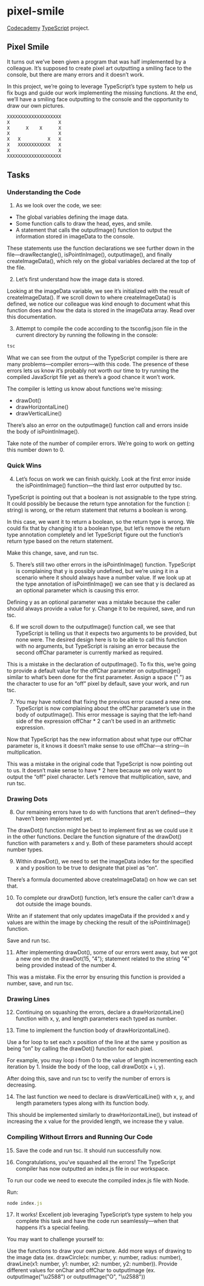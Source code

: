 # pixel-smile
[Codecademy](https://www.codecademy.com/learn) [TypeScript](https://www.typescriptlang.org/) project.

## Pixel Smile
It turns out we’ve been given a program that was half implemented by a colleague. It’s supposed to create pixel art outputting a smiling face to the console, but there are many errors and it doesn’t work.

In this project, we’re going to leverage TypeScript’s type system to help us fix bugs and guide our work implementing the missing functions. At the end, we’ll have a smiling face outputting to the console and the opportunity to draw our own pictures.
```js
XXXXXXXXXXXXXXXXXXXX
X                  X
X      X    X      X
X                  X
X   X          X   X
X   XXXXXXXXXXXX   X
X                  X
XXXXXXXXXXXXXXXXXXXX
```
## Tasks
### Understanding the Code
1. As we look over the code, we see:

- The global variables defining the image data.
- Some function calls to draw the head, eyes, and smile.
- A statement that calls the outputImage() function to output the information stored in imageData to the console.

These statements use the function declarations we see further down in the file—drawRectangle(), isPointInImage(), outputImage(), and finally createImageData(), which rely on the global variables declared at the top of the file.

2. Let’s first understand how the image data is stored.

Looking at the imageData variable, we see it’s initialized with the result of createImageData(). If we scroll down to where createImageData() is defined, we notice our colleague was kind enough to document what this function does and how the data is stored in the imageData array. Read over this documentation.

3. Attempt to compile the code according to the tsconfig.json file in the current directory by running the following in the console:
```js
tsc
```
What we can see from the output of the TypeScript compiler is there are many problems—compiler errors—with this code. The presence of these errors lets us know it’s probably not worth our time to try running the compiled JavaScript file yet as there’s a good chance it won’t work.

The compiler is letting us know about functions we’re missing:

- drawDot()
- drawHorizontalLine()
- drawVerticalLine()

There’s also an error on the outputImage() function call and errors inside the body of isPointInImage().

Take note of the number of compiler errors. We’re going to work on getting this number down to 0.

### Quick Wins
4. Let’s focus on work we can finish quickly. Look at the first error inside the isPointInImage() function—the third last error outputted by tsc.

TypeScript is pointing out that a boolean is not assignable to the type string. It could possibly be because the return type annotation for the function (: string) is wrong, or the return statement that returns a boolean is wrong.

In this case, we want it to return a boolean, so the return type is wrong. We could fix that by changing it to a boolean type, but let’s remove the return type annotation completely and let TypeScript figure out the function’s return type based on the return statement.

Make this change, save, and run tsc.

5. There’s still two other errors in the isPointInImage() function. TypeScript is complaining that y is possibly undefined, but we’re using it in a scenario where it should always have a number value. If we look up at the type annotation of isPointInImage() we can see that y is declared as an optional parameter which is causing this error.

Defining y as an optional parameter was a mistake because the caller should always provide a value for y. Change it to be required, save, and run tsc.

6. If we scroll down to the outputImage() function call, we see that TypeScript is telling us that it expects two arguments to be provided, but none were. The desired design here is to be able to call this function with no arguments, but TypeScript is raising an error because the second offChar parameter is currently marked as required.

This is a mistake in the declaration of outputImage(). To fix this, we’re going to provide a default value for the offChar parameter on outputImage() similar to what’s been done for the first parameter. Assign a space (" ") as the character to use for an “off” pixel by default, save your work, and run tsc.

7. You may have noticed that fixing the previous error caused a new one. TypeScript is now complaining about the offChar parameter’s use in the body of outputImage(). This error message is saying that the left-hand side of the expression offChar * 2 can’t be used in an arithmetic expression.

Now that TypeScript has the new information about what type our offChar parameter is, it knows it doesn’t make sense to use offChar—a string—in multiplication.

This was a mistake in the original code that TypeScript is now pointing out to us. It doesn’t make sense to have * 2 here because we only want to output the “off” pixel character. Let’s remove that multiplication, save, and run tsc.

### Drawing Dots
8. Our remaining errors have to do with functions that aren’t defined—they haven’t been implemented yet.

The drawDot() function might be best to implement first as we could use it in the other functions. Declare the function signature of the drawDot() function with parameters x and y. Both of these parameters should accept number types.

9. Within drawDot(), we need to set the imageData index for the specified x and y position to be true to designate that pixel as “on”.

There’s a formula documented above createImageData() on how we can set that.

10. To complete our drawDot() function, let’s ensure the caller can’t draw a dot outside the image bounds.

Write an if statement that only updates imageData if the provided x and y values are within the image by checking the result of the isPointInImage() function.

Save and run tsc.

11. After implementing drawDot(), some of our errors went away, but we got a new one on the drawDot(15, "4"); statement related to the string "4" being provided instead of the number 4.

This was a mistake. Fix the error by ensuring this function is provided a number, save, and run tsc.

### Drawing Lines
12. Continuing on squashing the errors, declare a drawHorizontalLine() function with x, y, and length parameters each typed as number.

13. Time to implement the function body of drawHorizontalLine().

Use a for loop to set each x position of the line at the same y position as being “on” by calling the drawDot() function for each pixel.

For example, you may loop i from 0 to the value of length incrementing each iteration by 1. Inside the body of the loop, call drawDot(x + i, y).

After doing this, save and run tsc to verify the number of errors is decreasing.

14. The last function we need to declare is drawVerticalLine() with x, y, and length parameters types along with its function body.

This should be implemented similarly to drawHorizontalLine(), but instead of increasing the x value for the provided length, we increase the y value.

### Compiling Without Errors and Running Our Code
15. Save the code and run tsc. It should run successfully now.

16. Congratulations, you’ve squashed all the errors! The TypeScript compiler has now outputted an index.js file in our workspace.

To run our code we need to execute the compiled index.js file with Node.

Run:
```js
node index.js
```
17. It works! Excellent job leveraging TypeScript’s type system to help you complete this task and have the code run seamlessly—when that happens it’s a special feeling.

You may want to challenge yourself to:

Use the functions to draw your own picture.
Add more ways of drawing to the image data (ex. drawCircle(x: number, y: number, radius: number), drawLine(x1: number, y1: number, x2: number, y2: number)).
Provide different values for onChar and offChar to outputImage (ex. outputImage("\u2588") or outputImage("O", "\u2588"))